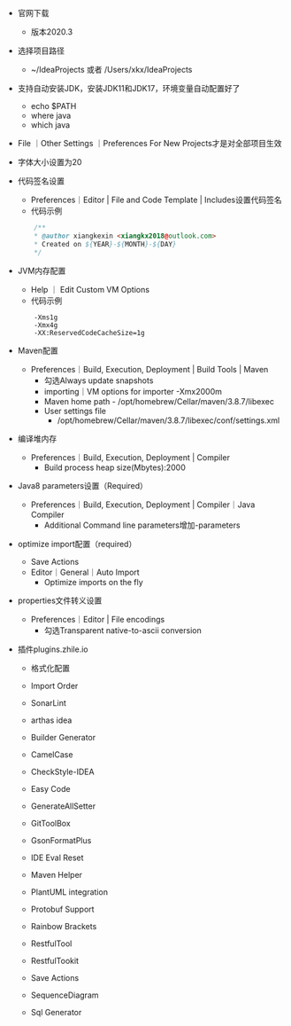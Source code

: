 - 官网下载
    - 版本2020.3
- 选择项目路径
    - ~/IdeaProjects  或者 /Users/xkx/IdeaProjects
- 支持自动安装JDK，安装JDK11和JDK17，环境变量自动配置好了
    - echo $PATH
    - where java
    - which java
- File ｜Other Settings ｜Preferences For New Projects才是对全部项目生效
- 字体大小设置为20
- 代码签名设置
    - Preferences｜Editor | File and Code Template | Includes设置代码签名
    - 代码示例
    ```java
        /**
        * @author xiangkexin <xiangkx2018@outlook.com>
        * Created on ${YEAR}-${MONTH}-${DAY}    
        */
    ```

- JVM内存配置
    - Help ｜ Edit Custom VM Options
    - 代码示例
    ```
        -Xms1g
        -Xmx4g
        -XX:ReservedCodeCacheSize=1g
    ```

- Maven配置
    - Preferences｜Build, Execution, Deployment | Build Tools | Maven
        - 勾选Always update snapshots
        - importing｜VM options for importer -Xmx2000m
        - Maven home path 
                - /opt/homebrew/Cellar/maven/3.8.7/libexec
        - User settings file
            - /opt/homebrew/Cellar/maven/3.8.7/libexec/conf/settings.xml
- 编译堆内存
    - Preferences｜Build, Execution, Deployment | Compiler
        - Build process heap size(Mbytes):2000
- Java8 parameters设置（Required）
    - Preferences｜Build, Execution, Deployment | Compiler｜Java Compiler
        - Additional Command line parameters增加-parameters
- optimize import配置（required）
    - Save Actions
    - Editor｜General｜Auto Import
        - Optimize imports on the fly
- properties文件转义设置
    - Preferences｜Editor | File encodings
        - 勾选Transparent native-to-ascii conversion

- 插件plugins.zhile.io
    - 格式化配置
    - Import Order
    - SonarLint
        
    - arthas idea
    - Builder Generator
    - CamelCase
    - CheckStyle-IDEA
    - Easy Code
    - GenerateAllSetter
    - GitToolBox
    - GsonFormatPlus
    - IDE Eval Reset
    - Maven Helper
    - PlantUML integration
    - Protobuf Support
    - Rainbow Brackets
    - RestfulTool
    - RestfulTookit
    - Save Actions
    - SequenceDiagram
    - Sql Generator